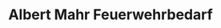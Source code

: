 ---
title: "Albert Mahr Feuerwehrbedarf"
url: /wuerzburg/albert-mahr-feuerwehrbedarf/
shop: Kleidung
---